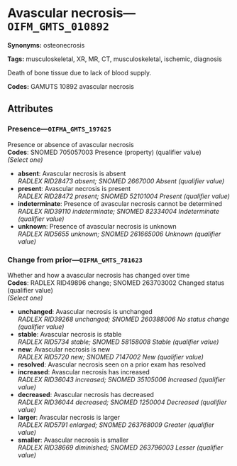# Avascular necrosis—`OIFM_GMTS_010892`

**Synonyms:** osteonecrosis

**Tags:** musculoskeletal, XR, MR, CT, musculoskeletal, ischemic, diagnosis

Death of bone tissue due to lack of blood supply.

**Codes:** GAMUTS 10892 avascular necrosis

## Attributes

### Presence—`OIFMA_GMTS_197625`

Presence or absence of avascular necrosis  
**Codes**: SNOMED 705057003 Presence (property) (qualifier value)  
*(Select one)*

- **absent**: Avascular necrosis is absent  
_RADLEX RID28473 absent; SNOMED 2667000 Absent (qualifier value)_
- **present**: Avascular necrosis is present  
_RADLEX RID28472 present; SNOMED 52101004 Present (qualifier value)_
- **indeterminate**: Presence of avascular necrosis cannot be determined  
_RADLEX RID39110 indeterminate; SNOMED 82334004 Indeterminate (qualifier value)_
- **unknown**: Presence of avascular necrosis is unknown  
_RADLEX RID5655 unknown; SNOMED 261665006 Unknown (qualifier value)_

### Change from prior—`OIFMA_GMTS_781623`

Whether and how a avascular necrosis has changed over time  
**Codes**: RADLEX RID49896 change; SNOMED 263703002 Changed status (qualifier value)  
*(Select one)*

- **unchanged**: Avascular necrosis is unchanged  
_RADLEX RID39268 unchanged; SNOMED 260388006 No status change (qualifier value)_
- **stable**: Avascular necrosis is stable  
_RADLEX RID5734 stable; SNOMED 58158008 Stable (qualifier value)_
- **new**: Avascular necrosis is new  
_RADLEX RID5720 new; SNOMED 7147002 New (qualifier value)_
- **resolved**: Avascular necrosis seen on a prior exam has resolved  
- **increased**: Avascular necrosis has increased  
_RADLEX RID36043 increased; SNOMED 35105006 Increased (qualifier value)_
- **decreased**: Avascular necrosis has decreased  
_RADLEX RID36044 decreased; SNOMED 1250004 Decreased (qualifier value)_
- **larger**: Avascular necrosis is larger  
_RADLEX RID5791 enlarged; SNOMED 263768009 Greater (qualifier value)_
- **smaller**: Avascular necrosis is smaller  
_RADLEX RID38669 diminished; SNOMED 263796003 Lesser (qualifier value)_